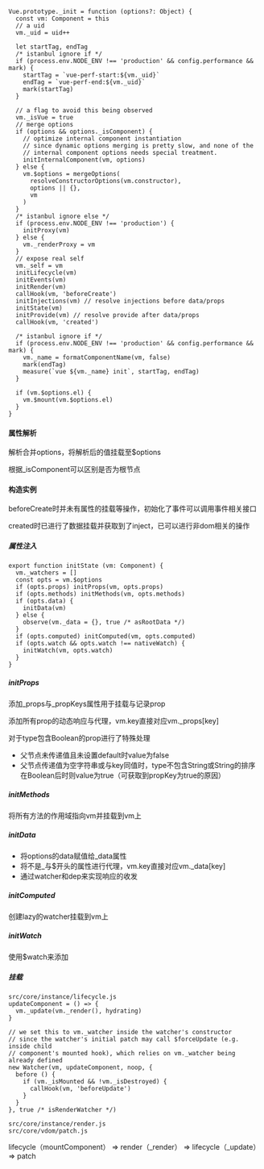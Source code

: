 ```
Vue.prototype._init = function (options?: Object) {
  const vm: Component = this
  // a uid
  vm._uid = uid++

  let startTag, endTag
  /* istanbul ignore if */
  if (process.env.NODE_ENV !== 'production' && config.performance && mark) {
    startTag = `vue-perf-start:${vm._uid}`
    endTag = `vue-perf-end:${vm._uid}`
    mark(startTag)
  }

  // a flag to avoid this being observed
  vm._isVue = true
  // merge options
  if (options && options._isComponent) {
    // optimize internal component instantiation
    // since dynamic options merging is pretty slow, and none of the
    // internal component options needs special treatment.
    initInternalComponent(vm, options)
  } else {
    vm.$options = mergeOptions(
      resolveConstructorOptions(vm.constructor),
      options || {},
      vm
    )
  }
  /* istanbul ignore else */
  if (process.env.NODE_ENV !== 'production') {
    initProxy(vm)
  } else {
    vm._renderProxy = vm
  }
  // expose real self
  vm._self = vm
  initLifecycle(vm)
  initEvents(vm)
  initRender(vm)
  callHook(vm, 'beforeCreate')
  initInjections(vm) // resolve injections before data/props
  initState(vm)
  initProvide(vm) // resolve provide after data/props
  callHook(vm, 'created')

  /* istanbul ignore if */
  if (process.env.NODE_ENV !== 'production' && config.performance && mark) {
    vm._name = formatComponentName(vm, false)
    mark(endTag)
    measure(`vue ${vm._name} init`, startTag, endTag)
  }

  if (vm.$options.el) {
    vm.$mount(vm.$options.el)
  }
}
```

#### 属性解析

解析合并options，将解析后的值挂载至$options

根据_isComponent可以区别是否为根节点

#### 构造实例


beforeCreate时并未有属性的挂载等操作，初始化了事件可以调用事件相关接口

created时已进行了数据挂载并获取到了inject，已可以进行非dom相关的操作

##### 属性注入


```
export function initState (vm: Component) {
  vm._watchers = []
  const opts = vm.$options
  if (opts.props) initProps(vm, opts.props)
  if (opts.methods) initMethods(vm, opts.methods)
  if (opts.data) {
    initData(vm)
  } else {
    observe(vm._data = {}, true /* asRootData */)
  }
  if (opts.computed) initComputed(vm, opts.computed)
  if (opts.watch && opts.watch !== nativeWatch) {
    initWatch(vm, opts.watch)
  }
}
```

##### initProps

添加_props与\_propKeys属性用于挂载与记录prop

添加所有prop的动态响应与代理，vm.key直接对应vm.\_props[key]

对于type包含Boolean的prop进行了特殊处理

- 父节点未传递值且未设置default时value为false
- 父节点传递值为空字符串或与key同值时，type不包含String或String的排序在Boolean后时则value为true（<component prop-key/>可获取到propKey为true的原因）

##### initMethods

将所有方法的作用域指向vm并挂载到vm上

##### initData


- 将options的data赋值给\_data属性
- 将不是\_与\$开头的属性进行代理，vm.key直接对应vm.\_data[key]
- 通过watcher和dep来实现响应的收发

##### initComputed

创建lazy的watcher挂载到vm上

##### initWatch

使用$watch来添加

##### 挂载

```
src/core/instance/lifecycle.js
updateComponent = () => {
  vm._update(vm._render(), hydrating)
}

// we set this to vm._watcher inside the watcher's constructor
// since the watcher's initial patch may call $forceUpdate (e.g. inside child
// component's mounted hook), which relies on vm._watcher being already defined
new Watcher(vm, updateComponent, noop, {
  before () {
    if (vm._isMounted && !vm._isDestroyed) {
      callHook(vm, 'beforeUpdate')
    }
  }
}, true /* isRenderWatcher */)

src/core/instance/render.js
src/core/vdom/patch.js
```

lifecycle（mountComponent） => render（\_render） =>  lifecycle（\_update） => patch